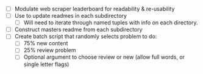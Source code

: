 - [ ] Modulate web scraper leaderboard for readability & re-usability
- [ ] Use to update readmes in each subdirectory
  - [ ] Will need to iterate through named tuples with info on each directory.
- [ ] Construct masters readme from each subdirectory
- [ ] Create batch script that randomly selects problem to do:
  - [ ] 75% new content
  - [ ] 25% review problem
  - [ ] Optional argument to choose review or new (allow full words, or single letter flags)